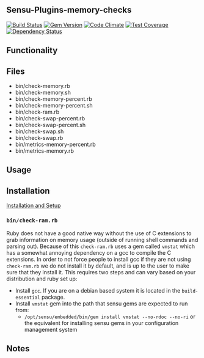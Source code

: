 ## Sensu-Plugins-memory-checks

[![Build Status](https://travis-ci.org/sensu-plugins/sensu-plugins-memory-checks.svg?branch=master)](https://travis-ci.org/sensu-plugins/sensu-plugins-memory-checks)
[![Gem Version](https://badge.fury.io/rb/sensu-plugins-memory-checks.svg)](http://badge.fury.io/rb/sensu-plugins-memory-checks)
[![Code Climate](https://codeclimate.com/github/sensu-plugins/sensu-plugins-memory-checks/badges/gpa.svg)](https://codeclimate.com/github/sensu-plugins/sensu-plugins-memory-checks)
[![Test Coverage](https://codeclimate.com/github/sensu-plugins/sensu-plugins-memory-checks/badges/coverage.svg)](https://codeclimate.com/github/sensu-plugins/sensu-plugins-memory-checks)
[![Dependency Status](https://gemnasium.com/sensu-plugins/sensu-plugins-memory-checks.svg)](https://gemnasium.com/sensu-plugins/sensu-plugins-memory-checks)

## Functionality

## Files
 * bin/check-memory.rb
 * bin/check-memory.sh
 * bin/check-memory-percent.rb
 * bin/check-memory-percent.sh
 * bin/check-ram.rb
 * bin/check-swap-percent.rb
 * bin/check-swap-percent.sh
 * bin/check-swap.sh
 * bin/check-swap.rb
 * bin/metrics-memory-percent.rb
 * bin/metrics-memory.rb

## Usage

## Installation

[Installation and Setup](http://sensu-plugins.io/docs/installation_instructions.html)

### `bin/check-ram.rb`

Ruby does not have a good native way without the use of C extensions to grab information on memory usage (outside of running shell commands and parsing out). Because of this `check-ram.rb` uses a gem called `vmstat` which has a somewhat annoying dependency on a gcc to compile the C extensions. In order to not force people to install gcc if they are not using `check-ram.rb` we do not install it by default, and is up to the user to make sure that they install it. This requires two steps and can vary based on your distribution and ruby set up:
  *  Install `gcc`. If you are on a debian based system it is located in the `build-essential` package.
  * Install `vmstat` gem into the path that sensu gems are expected to run from:
    * `/opt/sensu/embedded/bin/gem install vmstat --no-rdoc --no-ri` or the equivalent for installing sensu gems in your configuration management system

## Notes
